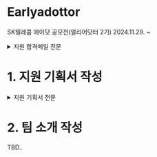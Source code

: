 # Earlyadottor
SK텔레콤 에이닷 공모전(얼리어닷터 2기)
2024.11.29. ~ 
<details>
<summary>지원 합격메일 전문</summary>
 
![OutlookEmoji-Inline image OWAPstImg1785642cd640bb-e68b-4b6e-af7d-9c2ce53598af](https://github.com/user-attachments/assets/bf5781b4-9062-4736-83bc-f971617090d9)
 

안녕하세요,
SK텔레콤 얼리어닷터 운영진입니다.

지원자께서는 에이닷 공모전(얼리어닷터 2기)에 합격하셨습니다.

진심으로 축하드립니다.


지원서를 통해 보내주신 열정적인 모습에 감사드리며,

앞으로도 좋은 모습 보여주시기를 기대하겠습니다.

좋은 성과 있으시길 빌며, 아래 내용을 참고하여 이후 활동 진행 부탁드립니다.

[1] 얼리어닷터 커뮤니티 가입 [회원가입하러 바로가기]
여러분들과의 소통 및 앞으로의 모든 과정은 커뮤니티에서 진행됩니다.
아래의 가입방법을 참고하시어 12월 02일(월)까지 가입부탁드립니다.


 1. [회원가입하러 바로가기] 버튼 클릭
   2. Full Name, Email, Password 입력 후 ＂Sign up＂ 클릭
      * Full Name: (팀명)성명으로 가입 부탁드립니다. 등록 후 임의 수정 금지

 Full Name 예시: 팀명이 호부호형, 본명이 홍길동 인 경우, (호부호형)홍길동

     * Email: 지원시 작성한 이메일 주소를 입력해주세요.

합격자 안내 메일을 받은 이메일이 해당 이메일 주소 입니다.
   3. 입력한 이메일로 인증코드가 발송되면 인증코드 등록 후 "Verify" 클릭

      * 랜덤하게 인증코드 등록 없이 바로 가입이 되는 경우도 있음을 참고부탁드립니다.
      
   4. 에이닷 커뮤니티 공지사항 상단 "Log in" 클릭하여 로그인


[2] 공지사항 확인
당부 말씀 및 안내 사항, 프롬프트 기초 영상을 공지사항에 업로드했습니다.

앞으로 활동에 필요한 내용을 담았으니 꼭 상세히 살펴봐주시길 부탁드립니다.


[3] 팀 소개 작성
여러분의 첫 번째 활동은 바로 ‘팀 소개’ 입니다!

공지사항을 확인하시어 팀 소개 게시판에 12월 02일(월)까지 작성 부탁드립니다.

다시 한 번 선정을 축하드리며, 앞으로 활발한 활동을 부탁드립니다.

감사합니다.
</details>

# 1. 지원 기획서 작성
<details>
<summary>지원 기획서 전문</summary>

안녕하세요. 저희는 데이터 사이언티스트로 인턴십을 진행 중인 종각역 프롤레타리아 입니다. 저희는 고령화 사회에서 독거노인들이 직면한 의료 서비스 접근 문제를 해결하고자, ‘시니어 헬스케어’ 프롬프트 템플릿을 기획하게 되었습니다. 

기획 의도 및 제작 아이디어 
현대 사회는 고령화와 1인 가구의 증가로 인해 독거노인 가구가 급격히 늘어나고 있습니다. 이로 인해 어르신들이 예상치 못한 통증이나 불편함을 겪을 때, 어떤 병원으로 가야 할지 혹은 상황의 심각성을 판단할 정보를 얻기 어려운 환경에 놓여 있습니다. 이러한 문제는 어르신들이 진료를 미루는 원인이 되며, 결과적으로 건강 악화로 이어질 위험을 높입니다. 저희는 이러한 문제를 해결하고자 다음과 같은 목표를 설정했습니다: 
1. 어르신들이 겪는 증상을 기반으로 적합한 병원 분과를 추천. 
2. 어르신의 거주지 정보를 활용하여 근처 병원을 찾는 기능 제공. 
3. 진료 후 회복을 돕기 위한 건강관리 콘텐츠를 추가적으로 제공. 이로써 자녀나 가족이 멀리 떨어져 있어도 어르신의 건강 상태에 대한 걱정을 줄이고, 신속한 의료 접근을 돕는 서비스로 발전시키고자 합니다. 

프롬프트 제작 방식 
저희는 이 템플릿을 구현하기 위해 A.X을 기반으로 다음과 같은 기능을 개발할 예정입니다: 
1. 병원 분과 추천: 사용자가 입력한 증상을 분석하여 적합한 병원 분과를 제안합니다. 
2. 근처 병원 검색: Perplexity를 추가로 활용해 사용자의 주소를 입력받아 주변 병원을 추천합니다. 
3. 건강관리 콘텐츠 제공: 진료 이후 어르신의 회복에 도움이 되는 활동이나 정보를 안내합니다. 

검증 계획 
저희 팀은 다음과 같은 방법으로 프롬프트의 성능을 검증 및 개선할 계획입니다: 
1. 병원 검색 정확도: 다양한 주소 데이터를 활용하여 실제 위치에 기반한 병원이 적절히 추천되는 비율을 평가합니다. 
2. 병원 분과 추천 정확성: 각 병원 분과와 연관된 주요 증상을 기반으로 LLM가 얼마나 정확히 분과를 매칭하는지 테스트하고, 성능을 지속적으로 조정합니다. 
3. 사용자 피드백 반영: 시니어 사용자 대상의 테스트를 통해 실제 사용 환경에서의 편의성과 정확성을 점검하며 템플릿을 고도화합니다. 저희의 ‘시니어 헬스케어 프롬프트 템플릿’은 단순한 의료 정보 제공을 넘어, 어르신들의 건강관리 습관을 지원하며 가족 구성원들의 마음의 짐을 덜어주는 도구가 될 것을 목표로 하고 있습니다.
</details>

# 2. 팀 소개 작성
 TBD..
